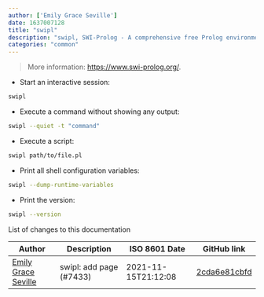 ```yaml
---
author: ['Emily Grace Seville']
date: 1637007128
title: "swipl"
description: "swipl, SWI-Prolog - A comprehensive free Prolog environment."
categories: "common"
---
```

> More information: <https://www.swi-prolog.org/>.

- Start an interactive session:

```bash
swipl
```

- Execute a command without showing any output:

```bash
swipl --quiet -t "command"
```

- Execute a script:

```bash
swipl path/to/file.pl
```

- Print all shell configuration variables:

```bash
swipl --dump-runtime-variables
```

- Print the version:

```bash
swipl --version
```
List of changes to this documentation


Author | Description | ISO 8601 Date | GitHub link
------|-----|-----|-----
[Emily Grace Seville](mailto:emilyseville7cf@gmail.com) | swipl: add page (#7433) | 2021-11-15T21:12:08 | [2cda6e81cbfd](https://github.com/tldr-pages/tldr/commit/2cda6e81cbfd5906e72f5ab8fc3324027696968d)


